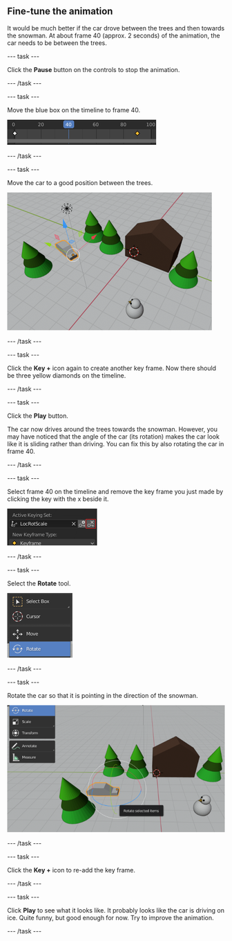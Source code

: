 ## Fine-tune the animation

It would be much better if the car drove between the trees and then towards the snowman. At about frame 40 (approx. 2 seconds) of the animation, the car needs to be between the trees.

--- task ---

Click the **Pause** button on the controls to stop the animation.

--- /task ---

--- task ---

Move the blue box on the timeline to frame 40.

![Frame 40](images/blender-frame-40.png)

--- /task ---

--- task ---

Move the car to a good position between the trees.

![Car between trees](images/blender-car-between-trees.png)

--- /task ---

--- task ---

Click the **Key +** icon again to create another key frame. Now there should be three yellow diamonds on the timeline.

--- /task ---

--- task ---

Click the **Play** button.

The car now drives around the trees towards the snowman. However, you may have noticed that the angle of the car (its rotation) makes the car look like it is sliding rather than driving. You can fix this by also rotating the car in frame 40.

--- /task ---

--- task ---

Select frame 40 on the timeline and remove the key frame you just made by clicking the key with the x beside it.

![Delete the keyframe](images/blender-key-x.png)

--- /task ---

--- task ---

Select the **Rotate** tool.

![Rotate tool](images/blender-rotate-tool.png)

--- /task ---

--- task ---

Rotate the car so that it is pointing in the direction of the snowman.

![Rotate the car](images/blender-rotate-car.png)

--- /task ---

--- task ---

Click the **Key +** icon to re-add the key frame.

--- /task ---

--- task ---

Click **Play** to see what it looks like. It probably looks like the car is driving on ice. Quite funny, but good enough for now. Try to improve the animation.

--- /task ---
